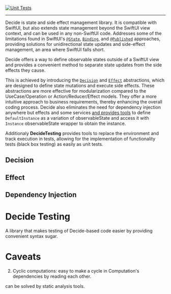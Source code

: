 [![Unit Tests](https://github.com/MaximBazarov/Decide/actions/workflows/swift-build-test.yml/badge.svg)](https://github.com/MaximBazarov/Decide/actions/workflows/swift-build-test.yml)
___

Decide is state and side effect management library. 
It is compatible with SwiftUI, but also extends state management beyond the SwiftUI view context, and can be used in any non-SwiftUI code.
Addresses some of the limitations found in SwiftUI's [`@State`](https://developer.apple.com/documentation/swiftui/state), [`Binding`](https://developer.apple.com/documentation/swiftui/binding), and [`@Published`](https://developer.apple.com/documentation/combine/published) approaches, 
providing solutions for unidirectional state updates and side-effect management, an area where SwiftUI falls short. 

Decide offers a way to define observable states outside of a SwiftUI view and provides a convenient method to separate state updates from the side effects they cause.
 
This is achieved by introducing the [`Decision`](#decision) and [`Effect`](#effect) abstractions, which are designed to define state mutations and execute side effects.
These abstractions are more effective for modularization compared to the UseCase/Operation or Action/Reducer/Effect models. 
They offer a more intuitive approach to business requirements, thereby enhancing the overall coding process. 
Decide also eliminates the need for dependency injection anywhere but effects and some services [and provides tools](#dependency-injection) to define `DefaultInstance` as a variation of observableState and access it with `Instance` observableState wrapper to obtain the instance. 


Additionaly **DecideTesting** provides tools to replace the environment and track execution in tests, allowing for the implementation of functionality tests (black box testing) as easily as unit tests. 


## Decision

## Effect

## Dependency Injection

# Decide Testing
A library that makes testing of Decide-based code easier by providing convenient syntax sugar. 

# Caveats
2. Cyclic computations: easy to make a cycle in Computation's dependencies by reading each other.

can be solved by static analysis tools.
